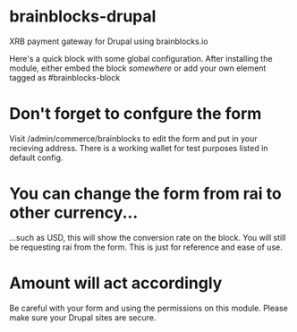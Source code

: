 # brainblocks-drupal
XRB payment gateway for Drupal using brainblocks.io

Here's a quick block with some global configuration. After installing the module, either embed the block *somewhere* or add your own element tagged as #brainblocks-block

# Don't forget to confgure the form
Visit /admin/commerce/brainblocks to edit the form and put in your recieving address. There is a working wallet for test purposes listed in default config.

# You can change the form from rai to other currency...

...such as USD, this will show the conversion rate on the block. You will still be requesting rai from the form. This is just for reference and ease of use.

# Amount will act accordingly

Be careful with your form and using the permissions on this module. Please make sure your Drupal sites are secure.
